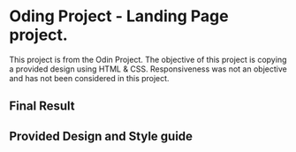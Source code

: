 # Oding Project - Landing Page project.

This project is from the Odin Project. The objective of this project is copying a provided design using HTML & CSS.
Responsiveness was not an objective and has not been considered in this project.

## Final Result

## Provided Design and Style guide
